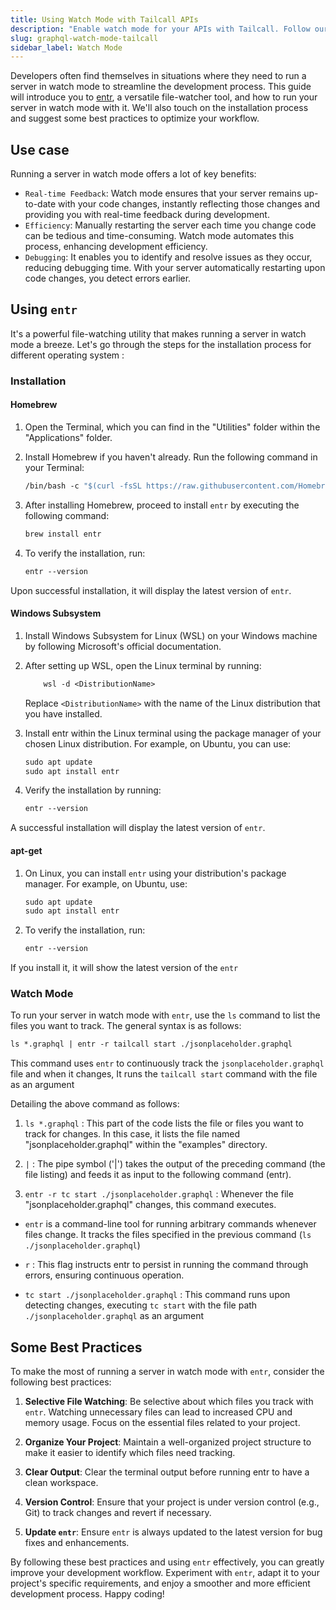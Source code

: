 ```yaml
---
title: Using Watch Mode with Tailcall APIs
description: "Enable watch mode for your APIs with Tailcall. Follow our guides to set up and utilize watch mode for real-time monitoring."
slug: graphql-watch-mode-tailcall
sidebar_label: Watch Mode
---
```


<Head>
  <title>Run Your Server in Watch Mode with entr | Tailcall Docs</title>
</Head>

Developers often find themselves in situations where they need to run a server in watch mode to streamline the development process. This guide will introduce you to [entr], a versatile file-watcher tool, and how to run your server in watch mode with it. We'll also touch on the installation process and suggest some best practices to optimize your workflow.

[entr]: https://eradman.com/entrproject/

## Use case

Running a server in watch mode offers a lot of key benefits:

- `Real-time Feedback`: Watch mode ensures that your server remains up-to-date with your code changes, instantly reflecting those changes and providing you with real-time feedback during development.
- `Efficiency`: Manually restarting the server each time you change code can be tedious and time-consuming. Watch mode automates this process, enhancing development efficiency.
- `Debugging`: It enables you to identify and resolve issues as they occur, reducing debugging time. With your server automatically restarting upon code changes, you detect errors earlier.

## Using `entr`

It's a powerful file-watching utility that makes running a server in watch mode a breeze. Let's go through the steps for the installation process for different operating system :

### Installation

#### Homebrew

1. Open the Terminal, which you can find in the "Utilities" folder within the "Applications" folder.

2. Install Homebrew if you haven't already. Run the following command in your Terminal:

   ```graphql
   /bin/bash -c "$(curl -fsSL https://raw.githubusercontent.com/Homebrew/install/master/install.sh)"
   ```

3. After installing Homebrew, proceed to install `entr` by executing the following command:

   ```graphql
   brew install entr
   ```

4. To verify the installation, run:

   ```graphql
   entr --version
   ```

Upon successful installation, it will display the latest version of `entr`.

#### Windows Subsystem

1. Install Windows Subsystem for Linux (WSL) on your Windows machine by following Microsoft's official documentation.

2. After setting up WSL, open the Linux terminal by running:

   ```graphql
       wsl -d <DistributionName>
   ```

   Replace `<DistributionName>` with the name of the Linux distribution that you have installed.

3. Install entr within the Linux terminal using the package manager of your chosen Linux distribution. For example, on Ubuntu, you can use:

   ```graphql
   sudo apt update
   sudo apt install entr
   ```

4. Verify the installation by running:

   ```graphql
   entr --version
   ```

A successful installation will display the latest version of `entr`.

#### apt-get

1. On Linux, you can install `entr` using your distribution's package manager. For example, on Ubuntu, use:

   ```graphql
   sudo apt update
   sudo apt install entr
   ```

2. To verify the installation, run:

   ```graphql
   entr --version
   ```

If you install it, it will show the latest version of the `entr`

### Watch Mode

To run your server in watch mode with `entr`, use the `ls` command to list the files you want to track. The general syntax is as follows:

```graphql
ls *.graphql | entr -r tailcall start ./jsonplaceholder.graphql
```

This command uses `entr` to continuously track the `jsonplaceholder.graphql` file and when it changes, It runs the `tailcall start` command with the file as an argument

Detailing the above command as follows:

1. `ls *.graphql` : This part of the code lists the file or files you want to track for changes. In this case, it lists the file named "jsonplaceholder.graphql" within the "examples" directory.

2. `|` : The pipe symbol ('|') takes the output of the preceding command (the file listing) and feeds it as input to the following command (entr).

3. `entr -r tc start ./jsonplaceholder.graphql` : Whenever the file "jsonplaceholder.graphql" changes, this command executes.

- `entr` is a command-line tool for running arbitrary commands whenever files change. It tracks the files specified in the previous command (`ls ./jsonplaceholder.graphql`)

- `r` : This flag instructs entr to persist in running the command through errors, ensuring continuous operation.

- `tc start ./jsonplaceholder.graphql` : This command runs upon detecting changes, executing `tc start` with the file path
  `./jsonplaceholder.graphql` as an argument

## Some Best Practices

To make the most of running a server in watch mode with `entr`, consider the following best practices:

1. **Selective File Watching**: Be selective about which files you track with `entr`. Watching unnecessary files can lead to increased CPU and memory usage. Focus on the essential files related to your project.

2. **Organize Your Project**: Maintain a well-organized project structure to make it easier to identify which files need tracking.

3. **Clear Output**: Clear the terminal output before running entr to have a clean workspace.

4. **Version Control**: Ensure that your project is under version control (e.g., Git) to track changes and revert if necessary.

5. **Update `entr`**: Ensure `entr` is always updated to the latest version for bug fixes and enhancements.

By following these best practices and using `entr` effectively, you can greatly improve your development workflow. Experiment with `entr`, adapt it to your project's specific requirements, and enjoy a smoother and more efficient development process. Happy coding!
